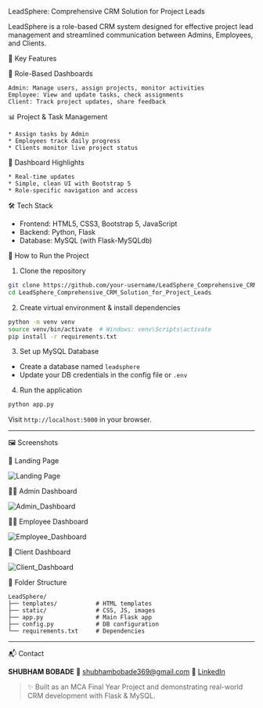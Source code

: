 LeadSphere: Comprehensive CRM Solution for Project Leads

LeadSphere is a role-based CRM system designed for effective project lead management and streamlined communication between Admins, Employees, and Clients.


🌟 Key Features

🔐 Role-Based Dashboards

    Admin: Manage users, assign projects, monitor activities
    Employee: View and update tasks, check assignments
    Client: Track project updates, share feedback

   📊 Project & Task Management

    * Assign tasks by Admin
    * Employees track daily progress
    * Clients monitor live project status

   📅 Dashboard Highlights

    * Real-time updates
    * Simple, clean UI with Bootstrap 5
    * Role-specific navigation and access


🛠 Tech Stack

* Frontend: HTML5, CSS3, Bootstrap 5, JavaScript
* Backend: Python, Flask
* Database: MySQL (with Flask-MySQLdb)


🚀 How to Run the Project

1. Clone the repository

```bash
git clone https://github.com/your-username/LeadSphere_Comprehensive_CRM_Solution_for_Project_Leads.git
cd LeadSphere_Comprehensive_CRM_Solution_for_Project_Leads
```

2. Create virtual environment & install dependencies

```bash
python -m venv venv
source venv/bin/activate  # Windows: venv\Scripts\activate
pip install -r requirements.txt
```

3. Set up MySQL Database

* Create a database named `leadsphere`
* Update your DB credentials in the config file or `.env`

4. Run the application

```bash
python app.py
```

Visit `http://localhost:5000` in your browser.

---

🖼️ Screenshots

🚪 Landing Page

![Landing Page](https://github.com/user-attachments/assets/7ec08a46-0877-421f-8416-97c562cad76a)


🧑‍💼 Admin Dashboard

![Admin_Dashboard](https://github.com/user-attachments/assets/71b14d87-d862-4e98-af80-c614e96953f5)


👨‍🔧 Employee Dashboard


![Employee_Dashboard](https://github.com/user-attachments/assets/d3577390-dbef-45a3-ad10-054531d7d836)


👤 Client Dashboard

![Client_Dashboard](https://github.com/user-attachments/assets/4b99eeac-09cb-447e-bf60-d08238c3f8a7)


📁 Folder Structure

```
LeadSphere/
├── templates/           # HTML templates
├── static/              # CSS, JS, images
├── app.py               # Main Flask app
├── config.py            # DB configuration
└── requirements.txt     # Dependencies
```

---

📬 Contact

**SHUBHAM BOBADE**
📧 [shubhambobade369@gmail.com](mailto:shubhambobade369@gmail.com)
🔗 [LinkedIn](https://www.linkedin.com/in/shubham-bobade-494104228)


> ✨ Built as an MCA Final Year Project and demonstrating real-world CRM development with Flask & MySQL.
